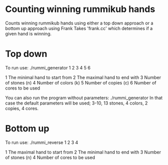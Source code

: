# Counting winning rummikub hands
Counts winning rummikub hands using either a top down approach or a bottom up approach using Frank Takes 'frank.cc' which determines if a given hand is winning.

# Top down
To run use:
./rummi_generator 1 2 3 4 5 6

1 The minimal hand to start from
2 The maximal hand to end with
3 Number of stones (n)
4 Number of colors (k)
5 Number of copies (c)
6 Number of cores to be used

You can also run the program without parameters: ./rummi_generator
In that case the default parameters will be used; 3-10, 13 stones, 4 colors, 2 copies, 4 cores.

# Bottom up
To run use:
./rummi_reverse 1 2 3 4

1 The maximal hand to start from
2 The minimal hand to end with
3 Number of stones (n)
4 Number of cores to be used